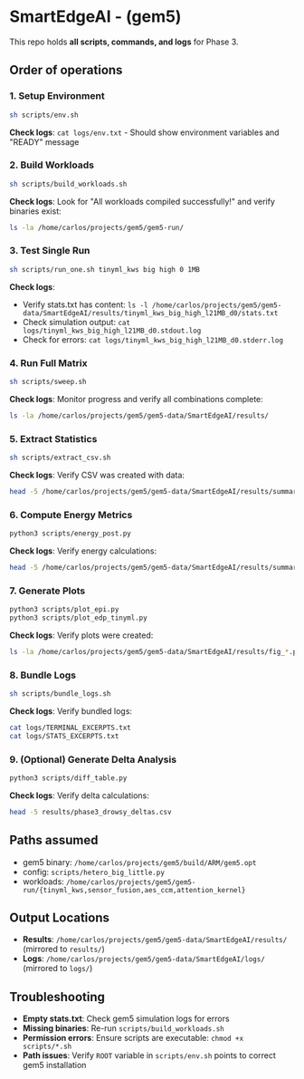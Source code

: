 # SmartEdgeAI - (gem5)

This repo holds **all scripts, commands, and logs** for Phase 3.

## Order of operations

### 1. Setup Environment
```bash
sh scripts/env.sh
```
**Check logs**: `cat logs/env.txt` - Should show environment variables and "READY" message

### 2. Build Workloads
```bash
sh scripts/build_workloads.sh
```
**Check logs**: Look for "All workloads compiled successfully!" and verify binaries exist:
```bash
ls -la /home/carlos/projects/gem5/gem5-run/
```

### 3. Test Single Run
```bash
sh scripts/run_one.sh tinyml_kws big high 0 1MB
```
**Check logs**: 
- Verify stats.txt has content: `ls -l /home/carlos/projects/gem5/gem5-data/SmartEdgeAI/results/tinyml_kws_big_high_l21MB_d0/stats.txt`
- Check simulation output: `cat logs/tinyml_kws_big_high_l21MB_d0.stdout.log`
- Check for errors: `cat logs/tinyml_kws_big_high_l21MB_d0.stderr.log`

### 4. Run Full Matrix
```bash
sh scripts/sweep.sh
```
**Check logs**: Monitor progress and verify all combinations complete:
```bash
ls -la /home/carlos/projects/gem5/gem5-data/SmartEdgeAI/results/
```

### 5. Extract Statistics
```bash
sh scripts/extract_csv.sh
```
**Check logs**: Verify CSV was created with data:
```bash
head -5 /home/carlos/projects/gem5/gem5-data/SmartEdgeAI/results/summary.csv
```

### 6. Compute Energy Metrics
```bash
python3 scripts/energy_post.py
```
**Check logs**: Verify energy calculations:
```bash
head -5 /home/carlos/projects/gem5/gem5-data/SmartEdgeAI/results/summary_energy.csv
```

### 7. Generate Plots
```bash
python3 scripts/plot_epi.py
python3 scripts/plot_edp_tinyml.py
```
**Check logs**: Verify plots were created:
```bash
ls -la /home/carlos/projects/gem5/gem5-data/SmartEdgeAI/results/fig_*.png
```

### 8. Bundle Logs
```bash
sh scripts/bundle_logs.sh
```
**Check logs**: Verify bundled logs:
```bash
cat logs/TERMINAL_EXCERPTS.txt
cat logs/STATS_EXCERPTS.txt
```

### 9. (Optional) Generate Delta Analysis
```bash
python3 scripts/diff_table.py
```
**Check logs**: Verify delta calculations:
```bash
head -5 results/phase3_drowsy_deltas.csv
```

## Paths assumed
- gem5 binary: `/home/carlos/projects/gem5/build/ARM/gem5.opt`
- config:      `scripts/hetero_big_little.py`
- workloads:   `/home/carlos/projects/gem5/gem5-run/{tinyml_kws,sensor_fusion,aes_ccm,attention_kernel}`

## Output Locations
- **Results**: `/home/carlos/projects/gem5/gem5-data/SmartEdgeAI/results/` (mirrored to `results/`)
- **Logs**: `/home/carlos/projects/gem5/gem5-data/SmartEdgeAI/logs/` (mirrored to `logs/`)

## Troubleshooting
- **Empty stats.txt**: Check gem5 simulation logs for errors
- **Missing binaries**: Re-run `scripts/build_workloads.sh`
- **Permission errors**: Ensure scripts are executable: `chmod +x scripts/*.sh`
- **Path issues**: Verify `ROOT` variable in `scripts/env.sh` points to correct gem5 installation

